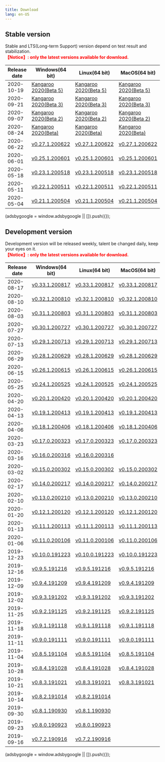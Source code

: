 ```yaml
---
title: Download
lang: en-US
---
```


## Stable version
Stable and LTS(Long-term Support) version depend on test result and stabilization. <br/>
<span style="font-weight:bold;color:red;">【Notice】: only the latest versions available for download.</span>

| Release date | Windows(64 bit)   | Linux(64 bit)   | MacOS(64 bit)   |
|--------------|-------------------|-----------------|-----------------|
| 2020-10-19   | [Kangaroo 2020(Beta 5)](./v1.0.5.201019) | [Kangaroo 2020(Beta 5)](./v1.0.5.201019) | [Kangaroo 2020(Beta 5)](./v1.0.5.201019) |
| 2020-09-21   | [Kangaroo 2020(Beta 3)](./v0.99.3.200921) | [Kangaroo 2020(Beta 3)](./v0.99.3.200921) | [Kangaroo 2020(Beta 3)](./v0.99.3.200921) |
| 2020-09-07   | [Kangaroo 2020(Beta 2)](./v0.99.2.200907) | [Kangaroo 2020(Beta 2)](./v0.99.2.200907) | [Kangaroo 2020(Beta 2)](./v0.99.2.200907) |
| 2020-08-24   | [Kangaroo 2020(Beta)](./v0.99.1.200824) | [Kangaroo 2020(Beta)](./v0.99.1.200824) | [Kangaroo 2020(Beta)](./v0.99.1.200824) |
| 2020-06-22   | [v0.27.1.200622](./v0.27.1.200622) | [v0.27.1.200622](./v0.27.1.200622) | [v0.27.1.200622](./v0.27.1.200622) |
| 2020-06-01   | [v0.25.1.200601](./v0.25.1.200601) | [v0.25.1.200601](./v0.25.1.200601) | [v0.25.1.200601](./v0.25.1.200601) |
| 2020-05-18   | [v0.23.1.200518](./v0.23.1.200518) | [v0.23.1.200518](./v0.23.1.200518) | [v0.23.1.200518](./v0.23.1.200518) |
| 2020-05-11   | [v0.22.1.200511](./v0.22.1.200511) | [v0.22.1.200511](./v0.22.1.200511) | [v0.22.1.200511](./v0.22.1.200511) |
| 2020-05-04   | [v0.21.1.200504](./v0.21.1.200504) | [v0.21.1.200504](./v0.21.1.200504) | [v0.21.1.200504](./v0.21.1.200504) |

<div>
    <ins class="adsbygoogle"
        style="display:block; text-align:center;"
        data-ad-layout="in-article"
        data-ad-format="fluid"
        data-ad-client="ca-pub-3975819313740938"
        data-ad-slot="6760827895"></ins>
    <script2 type="text/javascript">
        (adsbygoogle = window.adsbygoogle || []).push({});
    </script2>
</div>

## Development version
Development version will be released weekly, talent be changed daily, keep your eyes on it. <br/>
<span style="font-weight:bold;color:red;">【Notice】: only the latest versions available for download.</span>

| Release date | Windows(64 bit)   | Linux(64 bit)   | MacOS(64 bit)   |
|--------------|-------------------|-----------------|-----------------|
| 2020-08-17   | [v0.33.1.200817](./v0.33.1.200817) | [v0.33.1.200817](./v0.33.1.200817) | [v0.33.1.200817](./v0.33.1.200817) |
| 2020-08-10   | [v0.32.1.200810](./v0.32.1.200810) | [v0.32.1.200810](./v0.32.1.200810) | [v0.32.1.200810](./v0.32.1.200810) |
| 2020-08-03   | [v0.31.1.200803](./v0.31.1.200803) | [v0.31.1.200803](./v0.31.1.200803) | [v0.31.1.200803](./v0.31.1.200803) |
| 2020-07-27   | [v0.30.1.200727](./v0.30.1.200727) | [v0.30.1.200727](./v0.30.1.200727) | [v0.30.1.200727](./v0.30.1.200727) |
| 2020-07-13   | [v0.29.1.200713](./v0.29.1.200713) | [v0.29.1.200713](./v0.29.1.200713) | [v0.29.1.200713](./v0.29.1.200713) |
| 2020-06-29   | [v0.28.1.200629](./v0.28.1.200629) | [v0.28.1.200629](./v0.28.1.200629) | [v0.28.1.200629](./v0.28.1.200629) |
| 2020-06-15   | [v0.26.1.200615](./v0.26.1.200615) | [v0.26.1.200615](./v0.26.1.200615) | [v0.26.1.200615](./v0.26.1.200615) |
| 2020-05-25   | [v0.24.1.200525](./v0.24.1.200525) | [v0.24.1.200525](./v0.24.1.200525) | [v0.24.1.200525](./v0.24.1.200525) |
| 2020-04-20   | [v0.20.1.200420](./v0.20.1.200420) | [v0.20.1.200420](./v0.20.1.200420) | [v0.20.1.200420](./v0.20.1.200420) |
| 2020-04-13   | [v0.19.1.200413](./v0.19.1.200413) | [v0.19.1.200413](./v0.19.1.200413) | [v0.19.1.200413](./v0.19.1.200413) |
| 2020-04-06   | [v0.18.1.200406](./v0.18.1.200406) | [v0.18.1.200406](./v0.18.1.200406) | [v0.18.1.200406](./v0.18.1.200406) |
| 2020-03-23   | [v0.17.0.200323](./v0.17.0.200323) | [v0.17.0.200323](./v0.17.0.200323) | [v0.17.0.200323](./v0.17.0.200323) |
| 2020-03-16   | [v0.16.0.200316](./v0.16.0.200316) | [v0.16.0.200316](./v0.16.0.200316) |  |
| 2020-03-02   | [v0.15.0.200302](./v0.15.0.200302) | [v0.15.0.200302](./v0.15.0.200302) | [v0.15.0.200302](./v0.15.0.200302) |
| 2020-02-17   | [v0.14.0.200217](./v0.14.0.200217) | [v0.14.0.200217](./v0.14.0.200217) | [v0.14.0.200217](./v0.14.0.200217) |
| 2020-02-10   | [v0.13.0.200210](./v0.13.0.200210) | [v0.13.0.200210](./v0.13.0.200210) | [v0.13.0.200210](./v0.13.0.200210) |
| 2020-01-20   | [v0.12.1.200120](./v0.12.1.200120) | [v0.12.1.200120](./v0.12.1.200120) | [v0.12.1.200120](./v0.12.1.200120) |
| 2020-01-13   | [v0.11.1.200113](./v0.11.1.200113) | [v0.11.1.200113](./v0.11.1.200113) | [v0.11.1.200113](./v0.11.1.200113) |
| 2020-01-06   | [v0.11.0.200106](./v0.11.0.200106) | [v0.11.0.200106](./v0.11.0.200106) | [v0.11.0.200106](./v0.11.0.200106) |
| 2019-12-23   | [v0.10.0.191223](./v0.10.0.191223) | [v0.10.0.191223](./v0.10.0.191223) | [v0.10.0.191223](./v0.10.0.191223) |
| 2019-12-16   | [v0.9.5.191216](./v0.9.5.191216) | [v0.9.5.191216](./v0.9.5.191216) | [v0.9.5.191216](./v0.9.5.191216) |
| 2019-12-09   | [v0.9.4.191209](./v0.9.4.191209) | [v0.9.4.191209](./v0.9.4.191209) | [v0.9.4.191209](./v0.9.4.191209) |
| 2019-12-02   | [v0.9.3.191202](./v0.9.3.191202) | [v0.9.3.191202](./v0.9.3.191202) | [v0.9.3.191202](./v0.9.3.191202) |
| 2019-11-25   | [v0.9.2.191125](./v0.9.2.191125) | [v0.9.2.191125](./v0.9.2.191125) | [v0.9.2.191125](./v0.9.2.191125) |
| 2019-11-18   | [v0.9.1.191118](./v0.9.1.191118) | [v0.9.1.191118](./v0.9.1.191118) | [v0.9.1.191118](./v0.9.1.191118) |
| 2019-11-11   | [v0.9.0.191111](./v0.9.0.191111) | [v0.9.0.191111](./v0.9.0.191111) | [v0.9.0.191111](./v0.9.0.191111) |
| 2019-11-04   | [v0.8.5.191104](./v0.8.5.191104) | [v0.8.5.191104](./v0.8.5.191104) | [v0.8.5.191104](./v0.8.5.191104) |
| 2019-10-28   | [v0.8.4.191028](./v0.8.4.191028) | [v0.8.4.191028](./v0.8.4.191028) | [v0.8.4.191028](./v0.8.4.191028) |
| 2019-10-21   | [v0.8.3.191021](./v0.8.3.191021) | [v0.8.3.191021](./v0.8.3.191021) | [v0.8.3.191021](./v0.8.3.191021) |
| 2019-10-14   | [v0.8.2.191014](./v0.8.2.191014) | [v0.8.2.191014](./v0.8.2.191014) |  |
| 2019-09-30   | [v0.8.1.190930](./v0.8.1.190930) | [v0.8.1.190930](./v0.8.1.190930) |  |
| 2019-09-23   | [v0.8.0.190923](./v0.8.0.190923) | [v0.8.0.190923](./v0.8.0.190923) |  |
| 2019-09-16   | [v0.7.2.190916](./v0.7.2.190916) | [v0.7.2.190916](./v0.7.2.190916) |  |

<div>
    <ins class="adsbygoogle"
        style="display:block; text-align:center;"
        data-ad-layout="in-article"
        data-ad-format="fluid"
        data-ad-client="ca-pub-3975819313740938"
        data-ad-slot="6760827895"></ins>
    <script2 type="text/javascript">
        (adsbygoogle = window.adsbygoogle || []).push({});
    </script2>
</div>
